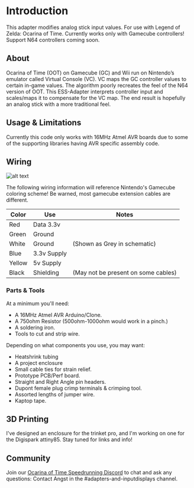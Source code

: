 # Introduction
This adapter modifies analog stick input values. For use with Legend of Zelda: Ocarina of Time. 
Currently works only with Gamecube controllers!  Support N64 controllers coming soon.

## About
Ocarina of Time (OOT) on Gamecube (GC) and Wii run on Nintendo’s emulator called Virtual Console (VC). VC maps the GC controller values to certain in-game values. The algorithm poorly recreates the feel of the N64 version of OOT. This ESS-Adapter interprets controller input and scales/maps it to compensate for the VC map. The end result is hopefully an analog stick with a more traditional feel. 

## Usage & Limitations
Currently this code only works with 16MHz Atmel AVR boards due to some of the supporting libraries having AVR specific assembly code.

## Wiring
![alt text](https://raw.githubusercontent.com/Skuzee/ESS-Adapter/master/ESS-Adapter-Schematic.png " Logo Title Text 1")

The following wiring information will reference Nintendo's Gamecube coloring scheme!
Be warned, most gamecube extension cables are different.

|Color | Use | Notes|
|--- | --- | ---|
|Red | Data 3.3v | |
|Green | Ground | |
|White | Ground | (Shown as Grey in schematic) |
|Blue | 3.3v Supply | |
|Yellow | 5v Supply | |
|Black | Shielding | (May not be present on some cables) |

 ### Parts & Tools
 At a minimum you'll need:
- A 16MHz Atmel AVR Arduino/Clone.
- A 750ohm Resistor (500ohm-1000ohm would work in a pinch.)
- A soldering iron.
- Tools to cut and strip wire.

Depending on what components you use, you may want:
- Heatshrink tubing
- A project enclosure
- Small cable ties for strain relief.
- Prototype PCB/Perf board.
- Straight and Right Angle pin headers.
- Dupont female plug crimp terminals & crimping tool.
- Assorted lengths of jumper wire.
- Kaptop tape.

## 3D Printing
 I've designed an enclosure for the trinket pro, and I'm working on one for the Digispark attiny85. Stay tuned for links and info!
 
## Community
Join our [Ocarina of Time Speedrunning Discord](https://discord.gg/EYU785K) to chat and ask any questions: Contact Angst in the #adapters-and-inputdisplays channel.